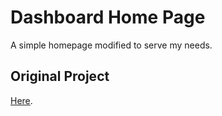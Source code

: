 # Dashboard Home Page

A simple homepage modified to serve my needs.

## Original Project

[Here](https://github.com/migueravila/Bento).